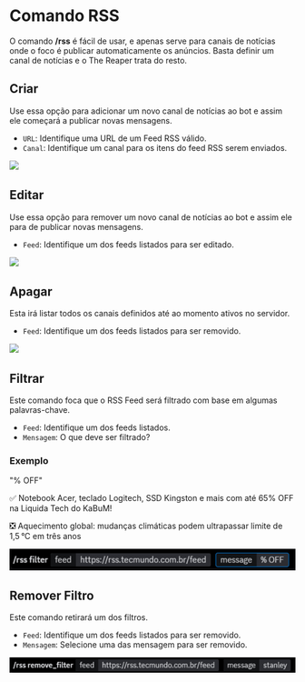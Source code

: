# Comando RSS

O comando **/rss** é fácil de usar, e apenas serve para canais de notícias onde o foco é publicar automaticamente os anúncios. Basta definir um canal de notícias e o The Reaper trata do resto.

## Criar

Use essa opção para adicionar um novo canal de notícias ao bot e assim ele começará a publicar novas mensagens.

- `URL`: Identifique uma URL de um Feed RSS válido.
- `Canal`: Identifique um canal para os itens do feed RSS serem enviados.

<img
  src="https://i.imgur.com/ekie3Wg.png"
  className="mx-auto"
/>

## Editar

Use essa opção para remover um novo canal de notícias ao bot e assim ele para de publicar novas mensagens.

- `Feed`: Identifique um dos feeds listados para ser editado.

<img
  src="https://i.imgur.com/WiPJDUM.png"
  className="mx-auto"
/>

## Apagar

Esta irá listar todos os canais definidos até ao momento ativos no servidor.

- `Feed`: Identifique um dos feeds listados para ser removido.

<img
  src="https://i.imgur.com/877U3jR.png"
  className="mx-auto"
/>

## Filtrar

Este comando foca que o RSS Feed será filtrado com base em algumas palavras-chave.

- `Feed`: Identifique um dos feeds listados.
- `Mensagem`: O que deve ser filtrado?

### Exemplo

"% OFF"

✅ Notebook Acer, teclado Logitech, SSD Kingston e mais com até 65% OFF na Liquida Tech do KaBuM\!

❎ Aquecimento global: mudanças climáticas podem ultrapassar limite de 1,5 °C em três anos

<img
  src="/images/rssFilter.png"
  alt="Rss Filter Pn"
  title="Rss Filter Pn"
  className="mx-auto"
/>

## Remover Filtro

Este comando retirará um dos filtros.

- `Feed`: Identifique um dos feeds listados para ser removido.
- `Mensagem`: Selecione uma das mensagem para ser removido.

![Remove Filter Pn](/images/removeFilter.png)